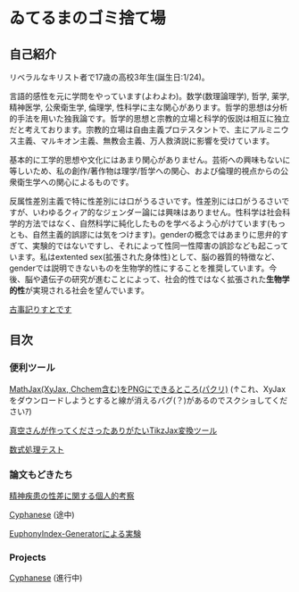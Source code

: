 # ゐてるまのゴミ捨て場

## 自己紹介
リベラルなキリスト者で17歳の高校3年生(誕生日:1/24)。

言語的感性を元に学問をやっています(よわよわ)。数学(数理論理学), 哲学, 薬学, 精神医学, 公衆衛生学, 倫理学, 性科学に主な関心があります。哲学的思想は分析的手法を用いた独我論です。哲学的思想と宗教的立場と科学的仮説は相互に独立だと考えております。宗教的立場は自由主義プロテスタントで、主にアルミニウス主義、マルキオン主義、無教会主義、万人救済説に影響を受けています。

基本的に工学的思想や文化にはあまり関心がありません。芸術への興味もないに等しいため、私の創作/著作物は理学/哲学への関心、および倫理的視点からの公衆衛生学への関心によるものです。

反属性差別主義で特に性差別には口がうるさいです。性差別には口がうるさいですが、いわゆるクィア的なジェンダー論には興味はありません。性科学は社会科学的方法ではなく、自然科学に純化したものを学べるよう心がけています(もっとも、自然主義的誤謬には気をつけます)。genderの概念ではあまりに思弁的すぎて、実験的ではないですし、それによって性同一性障害の誤診なども起こっています。私はextented sex(拡張された身体性)として、脳の器質的特徴など、genderでは説明できないものを生物学的性にすることを推奨しています。今後、脳や遺伝子の研究が進むことによって、社会的性ではなく拡張された**生物学的性**が実現される社会を望んでいます。

[古事記りすとです](https://www.amazon.co.jp/hz/wishlist/ls/1CUJH4CU249SD?ref_=wl_share)


## 目次

### 便利ツール

[MathJax(XyJax, Chchem含む)をPNGにできるところ(パクリ)](./MathJaxtoPNG/MathJaxtoPNG.html)
(↑これ、XyJaxをダウンロードしようとすると線が消えるバグ(？)があるのでスクショしてくださいｱ)

[真空さんが作ってくださったありがたいTikzJax変換ツール](./tikz-png-master/index.html)

[数式処理テスト](./logic/logic.html)

### 論文もどきたち

[精神疾患の性差に関する個人的考察](./mental/mentalillness.pdf)

[Cyphanese](../Cyphanese/Cyphanese-Article/document.pdf) (途中)

[EuphonyIndex-Generatorによる実験](../Cyphanese/EuphonyIndex-Generator)

### Projects

[Cyphanese](https://github.com/anosatsuk124/Cyphanese) (進行中)
